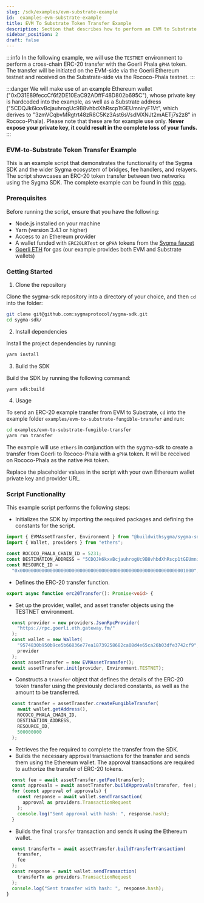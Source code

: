 ```yaml
---
slug: /sdk/examples/evm-substrate-example
id:  examples-evm-substrate-example
title: EVM To Substrate Token Transfer Example
description: Section that describes how to perform an EVM to Substrate token transfer.
sidebar_position: 2
draft: false
---
```


:::info 
In the following example, we will use the `TESTNET` environment to perform a cross-chain ERC-20 transfer with the Goerli Phala `gPHA` token. The transfer will be initiated on the EVM-side via the Goerli Ethereum testnet and received on the Substrate-side via the Rococo-Phala testnet.
:::

:::danger
 We will make use of an example Ethereum wallet ("0xD31E89feccCf6f2DE10EaC92ADffF48D802b695C"), whose private key is hardcoded into the example, as well as a Substrate address ("5CDQJk6kxvBcjauhrogUc9B8vhbdXhRscp1tGEUmniryF1Vt", which derives to "3zmVCqbvMRgtrt48zR8C5Kz3Ast6sVsdMXNJt2mAETj7s2z8" in Rococo-Phala). Please note that these are for example use only. **Never expose your private key, it could result in the complete loss of your funds.**
:::

### EVM-to-Substrate Token Transfer Example

This is an example script that demonstrates the functionality of the Sygma SDK and the wider Sygma ecosystem of bridges, fee handlers, and relayers. The script showcases an ERC-20 token transfer between two networks using the Sygma SDK. The complete example can be found in this [repo](
https://github.com/sygmaprotocol/sygma-sdk/tree/main/examples/evm-to-substrate-fungible-transfer#sygma-sdk-erc20-example).

### Prerequisites

Before running the script, ensure that you have the following:

- Node.js installed on your machine
- Yarn (version 3.4.1 or higher)
- Access to an Ethereum provider
- A wallet funded with `ERC20LRTest` or `gPHA` tokens from the [Sygma faucet](https://faucet-ui-stage.buildwithsygma.com/)
- [Goerli ETH](https://goerlifaucet.com/) for gas (our example provides both EVM and Substrate wallets)

### Getting Started

1. Clone the repository 

Clone the sygma-sdk repository into a directory of your choice, and then `cd` into the folder:

```bash
git clone git@github.com:sygmaprotocol/sygma-sdk.git
cd sygma-sdk/
```

2. Install dependencies
   
Install the project dependencies by running:

```bash
yarn install
```

3. Build the SDK

Build the SDK by running the following command:

```bash
yarn sdk:build
```

4. Usage
   
To send an ERC-20 example transfer from EVM to Substrate, `cd` into the example folder `examples/evm-to-substrate-fungible-transfer` and run:

```bash
cd examples/evm-to-substrate-fungible-transfer
yarn run transfer
```

The example will use `ethers` in conjunction with the sygma-sdk to create a transfer from Goerli to Rococo-Phala with a `gPHA` token. It will be received on Rococo-Phala as the native `PHA` token.

Replace the placeholder values in the script with your own Ethereum wallet private key and provider URL.

### Script Functionality

This example script performs the following steps:

- Initializes the SDK by importing the required packages and defining the constants for the script.

```ts
import { EVMAssetTransfer, Environment } from "@buildwithsygma/sygma-sdk-core";
import { Wallet, providers } from "ethers";

const ROCOCO_PHALA_CHAIN_ID = 5231;
const DESTINATION_ADDRESS = "5CDQJk6kxvBcjauhrogUc9B8vhbdXhRscp1tGEUmniryF1Vt";
const RESOURCE_ID =
  "0x0000000000000000000000000000000000000000000000000000000000001000"; // This is the resource ID for gPHA token according to Sygma's test environment 
```

- Defines the ERC-20 transfer function.

```ts
export async function erc20Transfer(): Promise<void> {
```
- Set up the provider, wallet, and asset transfer objects using the TESTNET environment.

```ts
  const provider = new providers.JsonRpcProvider(
    "https://rpc.goerli.eth.gateway.fm/"
  );
  const wallet = new Wallet(
    "9574830b950b9ce5b66836e77ea18739258682ca08d4e65ca26b03dfe3742cf9",
    provider
  );
  const assetTransfer = new EVMAssetTransfer();
  await assetTransfer.init(provider, Environment.TESTNET);
```

- Constructs a `transfer` object that defines the details of the ERC-20 token transfer using the previously declared constants, as well as the amount to be transferred. 
  
```ts
  const transfer = assetTransfer.createFungibleTransfer(
    await wallet.getAddress(),
    ROCOCO_PHALA_CHAIN_ID,
    DESTINATION_ADDRESS,
    RESOURCE_ID,
    500000000 
  );
```

- Retrieves the fee required to complete the transfer from the SDK.
- Builds the necessary approval transactions for the transfer and sends them using the Ethereum wallet. The approval transactions are required to authorize the transfer of ERC-20 tokens.

```ts
  const fee = await assetTransfer.getFee(transfer);
  const approvals = await assetTransfer.buildApprovals(transfer, fee);
  for (const approval of approvals) {
    const response = await wallet.sendTransaction(
      approval as providers.TransactionRequest
    );
    console.log("Sent approval with hash: ", response.hash);
  }
```

- Builds the final `transfer` transaction and sends it using the Ethereum wallet.
  
```ts
  const transferTx = await assetTransfer.buildTransferTransaction(
    transfer,
    fee
  );
  const response = await wallet.sendTransaction(
    transferTx as providers.TransactionRequest
  );
  console.log("Sent transfer with hash: ", response.hash);
}
```